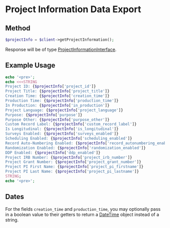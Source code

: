 # Project Information Data Export

## Method
```php
$projectInfo = $client->getProjectInformation();
```

Response will be of type 
[ProjectInformationInterface](../src/Information/ProjectInformationInterface.php).

## Example Usage

```php
echo '<pre>';
echo <<<STRING
Project ID: {$projectInfo['project_id']}
Project Title: {$projectInfo['project_title']}
Creation Time: {$projectInfo['creation_time']}
Production Time: {$projectInfo['production_time']}
In Production: {$projectInfo['in_production']}
Project Language: {$projectInfo['project_language']}
Purpose: {$projectInfo['purpose']}
Purpose Other: {$projectInfo['purpose_other']}
Custom Record Label: {$projectInfo['custom_record_label']}
Is Longitudinal: {$projectInfo['is_longitudinal']}
Surveys Enabled: {$projectInfo['surveys_enabled']}
Scheduling Enabled: {$projectInfo['scheduling_enabled']}
Record Auto-Numbering Enabled: {$projectInfo['record_autonumbering_enabled']}
Randomization Enabled: {$projectInfo['randomization_enabled']}
DDP Enabled: {$projectInfo['ddp_enabled']}
Project IRB Number: {$projectInfo['project_irb_number']}
Project Grant Number: {$projectInfo['project_grant_number']}
Project PI First Name: {$projectInfo['project_pi_firstname']}
Project PI Last Name: {$projectInfo['project_pi_lastname']}
STRING;
echo '<pre>';
```

## Dates

For the fields `creation_time` and `production_time`, you may optionally pass in a boolean value to
their getters to return a [DateTime](http://php.net/manual/en/class.datetime.php) object instead
of a string.